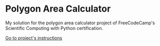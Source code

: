 # Polygon Area Calculator

My solution for the polygon area calculator project of FreeCodeCamp's Scientific Computing with Python certification.

[Go to project's instructions](https://www.freecodecamp.org/learn/scientific-computing-with-python/scientific-computing-with-python-projects/polygon-area-calculator)

